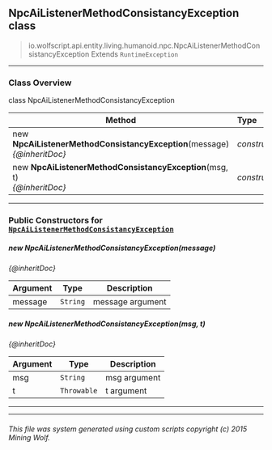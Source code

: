 ## NpcAiListenerMethodConsistancyException __class__

>io.wolfscript.api.entity.living.humanoid.npc.NpcAiListenerMethodConsistancyException
>Extends `RuntimeException`

---

### Class Overview

class NpcAiListenerMethodConsistancyException

Method | Type   
--- | :--- 
new __NpcAiListenerMethodConsistancyException__(message) <br> _{@inheritDoc}_ | _constructor_
new __NpcAiListenerMethodConsistancyException__(msg, t) <br> _{@inheritDoc}_ | _constructor_



---

### Public Constructors for [`NpcAiListenerMethodConsistancyException`](NpcAiListenerMethodConsistancyException.md)

##### <a id='npcailistenermethodconsistancyexception'></a>new __NpcAiListenerMethodConsistancyException__(message) 

_{@inheritDoc}_

Argument | Type | Description  
--- | --- | --- 
message | `String` | message argument

##### <a id='npcailistenermethodconsistancyexception'></a>new __NpcAiListenerMethodConsistancyException__(msg, t) 

_{@inheritDoc}_

Argument | Type | Description  
--- | --- | --- 
msg | `String` | msg argument
t | `Throwable` | t argument

---
---


###### This file was system generated using custom scripts copyright (c) 2015 Mining Wolf.
	

